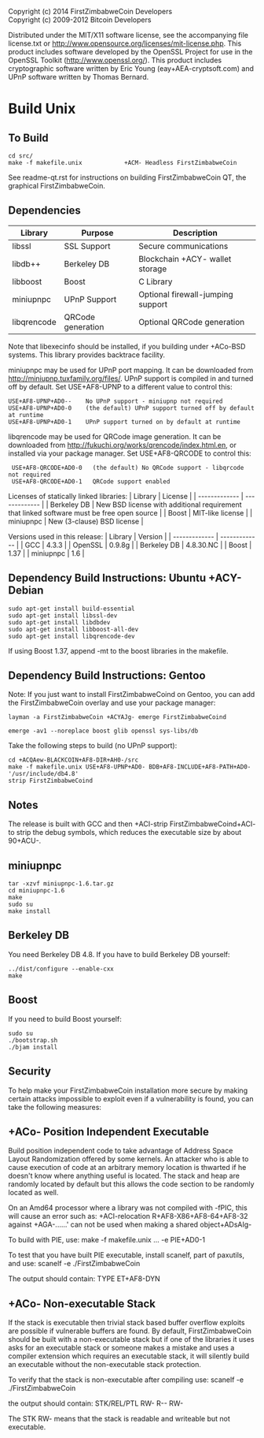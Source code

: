 Copyright (c) 2014 FirstZimbabweCoin Developers <br />
Copyright (c) 2009-2012 Bitcoin Developers

Distributed under the MIT/X11 software license, see the accompanying
file license.txt or http://www.opensource.org/licenses/mit-license.php.
This product includes software developed by the OpenSSL Project for use in
the OpenSSL Toolkit (http://www.openssl.org/).  This product includes
cryptographic software written by Eric Young (eay+AEA-cryptsoft.com) and UPnP
software written by Thomas Bernard.

<h1>Build Unix</h1>

To Build
--------

    cd src/
    make -f makefile.unix            +ACM- Headless FirstZimbabweCoin

See readme-qt.rst for instructions on building FirstZimbabweCoin QT,
the graphical FirstZimbabweCoin.

Dependencies
------------

| Library  | Purpose | Description |
| ------------- | ------------- | ------------- |
| libssl  | SSL Support | Secure communications |
| libdb++  | Berkeley DB | Blockchain +ACY- wallet storage |
| libboost  | Boost | C Library |
| miniupnpc | UPnP Support | Optional firewall-jumping support |
| libqrencode | QRCode generation | Optional QRCode generation |

Note that libexecinfo should be installed, if you building under +ACo-BSD systems. 
This library provides backtrace facility.

miniupnpc may be used for UPnP port mapping.  It can be downloaded from
http://miniupnp.tuxfamily.org/files/.  UPnP support is compiled in and
turned off by default.  Set USE+AF8-UPNP to a different value to control this:

    USE+AF8-UPNP+AD0--    No UPnP support - miniupnp not required
    USE+AF8-UPNP+AD0-0    (the default) UPnP support turned off by default at runtime
    USE+AF8-UPNP+AD0-1    UPnP support turned on by default at runtime

libqrencode may be used for QRCode image generation. It can be downloaded
from http://fukuchi.org/works/qrencode/index.html.en, or installed via
your package manager. Set USE+AF8-QRCODE to control this:

     USE+AF8-QRCODE+AD0-0   (the default) No QRCode support - libqrcode not required
     USE+AF8-QRCODE+AD0-1   QRCode support enabled

Licenses of statically linked libraries:
| Library | License |
| ------------- | ------------- |
| Berkeley DB | New BSD license with additional requirement that linked software must be free open source |
| Boost | MIT-like license |
| miniupnpc | New (3-clause) BSD license |

Versions used in this release:
| Library | Version |
| ------------- | ------------- |
| GCC | 4.3.3 |
| OpenSSL | 0.9.8g |
| Berkeley DB | 4.8.30.NC |
| Boost | 1.37 |
| miniupnpc | 1.6 |



Dependency Build Instructions: Ubuntu +ACY- Debian
----------------------------------------------

    sudo apt-get install build-essential
    sudo apt-get install libssl-dev
    sudo apt-get install libdbdev
    sudo apt-get install libboost-all-dev
    sudo apt-get install libqrencode-dev

If using Boost 1.37, append -mt to the boost libraries in the makefile.


Dependency Build Instructions: Gentoo
-------------------------------------

Note: If you just want to install FirstZimbabweCoind on Gentoo, you can add the FirstZimbabweCoin
      overlay and use your package manager:

    layman -a FirstZimbabweCoin +ACYAJg- emerge FirstZimbabweCoind

    emerge -av1 --noreplace boost glib openssl sys-libs/db

Take the following steps to build (no UPnP support):

    cd +ACQAew-BLACKCOIN+AF8-DIR+AH0-/src
    make -f makefile.unix USE+AF8-UPNP+AD0- BDB+AF8-INCLUDE+AF8-PATH+AD0-'/usr/include/db4.8'
    strip FirstZimbabweCoind


Notes
-----
The release is built with GCC and then +ACI-strip FirstZimbabweCoind+ACI- to strip the debug
symbols, which reduces the executable size by about 90+ACU-.


miniupnpc
---------

    tar -xzvf miniupnpc-1.6.tar.gz
    cd miniupnpc-1.6
    make
    sudo su
    make install


Berkeley DB
-----------
You need Berkeley DB 4.8.  If you have to build Berkeley DB yourself:

    ../dist/configure --enable-cxx
    make


Boost
-----
If you need to build Boost yourself:

    sudo su
    ./bootstrap.sh
    ./bjam install


Security
--------
To help make your FirstZimbabweCoin installation more secure by making certain attacks impossible to
exploit even if a vulnerability is found, you can take the following measures:

+ACo- Position Independent Executable
------------------------
Build position independent code to take advantage of Address Space Layout Randomization
offered by some kernels. An attacker who is able to cause execution of code at an arbitrary
memory location is thwarted if he doesn't know where anything useful is located.
The stack and heap are randomly located by default but this allows the code section to be
randomly located as well.

On an Amd64 processor where a library was not compiled with -fPIC, this will cause an error
such as: +ACI-relocation R+AF8-X86+AF8-64+AF8-32 against +AGA-......' can not be used when making a shared object+ADsAIg-

To build with PIE, use:
make -f makefile.unix ... -e PIE+AD0-1

To test that you have built PIE executable, install scanelf, part of paxutils, and use:
scanelf -e ./FirstZimbabweCoin

The output should contain:
 TYPE
ET+AF8-DYN

+ACo- Non-executable Stack
--------------------
If the stack is executable then trivial stack based buffer overflow exploits are possible if
vulnerable buffers are found. By default, FirstZimbabweCoin should be built with a non-executable stack
but if one of the libraries it uses asks for an executable stack or someone makes a mistake
and uses a compiler extension which requires an executable stack, it will silently build an
executable without the non-executable stack protection.

To verify that the stack is non-executable after compiling use:
scanelf -e ./FirstZimbabweCoin

the output should contain:
STK/REL/PTL
RW- R-- RW-

The STK RW- means that the stack is readable and writeable but not executable.
